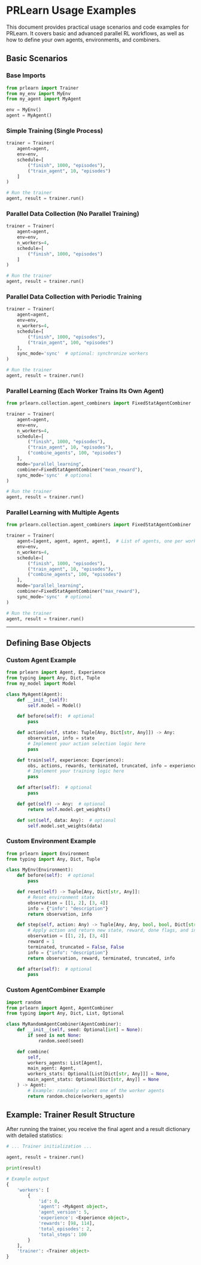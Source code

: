 # PRLearn Usage Examples

This document provides practical usage scenarios and code examples for PRLearn. It covers basic and advanced parallel RL workflows, as well as how to define your own agents, environments, and combiners.

## Basic Scenarios

### Base Imports

```python
from prlearn import Trainer
from my_env import MyEnv
from my_agent import MyAgent

env = MyEnv()
agent = MyAgent()
```

### Simple Training (Single Process)

```python
trainer = Trainer(
    agent=agent,
    env=env,
    schedule=[
        ("finish", 1000, "episodes"),
        ("train_agent", 10, "episodes")
    ]
)

# Run the trainer
agent, result = trainer.run()
```

### Parallel Data Collection (No Parallel Training)

```python
trainer = Trainer(
    agent=agent,
    env=env,
    n_workers=4,
    schedule=[
        ("finish", 1000, "episodes")
    ]
)

# Run the trainer
agent, result = trainer.run()
```

### Parallel Data Collection with Periodic Training

```python
trainer = Trainer(
    agent=agent,
    env=env,
    n_workers=4,
    schedule=[
        ("finish", 1000, "episodes"),
        ("train_agent", 100, "episodes")
    ],
    sync_mode='sync'  # optional: synchronize workers
)

# Run the trainer
agent, result = trainer.run()
```

### Parallel Learning (Each Worker Trains Its Own Agent)

```python
from prlearn.collection.agent_combiners import FixedStatAgentCombiner

trainer = Trainer(
    agent=agent,
    env=env,
    n_workers=4,
    schedule=[
        ("finish", 1000, "episodes"),
        ("train_agent", 10, "episodes"),
        ("combine_agents", 100, "episodes")
    ],
    mode="parallel_learning",
    combiner=FixedStatAgentCombiner("mean_reward"),
    sync_mode='sync'  # optional
)

# Run the trainer
agent, result = trainer.run()
```

### Parallel Learning with Multiple Agents

```python
from prlearn.collection.agent_combiners import FixedStatAgentCombiner

trainer = Trainer(
    agent=[agent, agent, agent, agent],  # List of agents, one per worker
    env=env,
    n_workers=4,
    schedule=[
        ("finish", 1000, "episodes"),
        ("train_agent", 10, "episodes"),
        ("combine_agents", 100, "episodes")
    ],
    mode="parallel_learning",
    combiner=FixedStatAgentCombiner("max_reward"),
    sync_mode='sync'  # optional
)

# Run the trainer
agent, result = trainer.run()
```

---

## Defining Base Objects

### Custom Agent Example

```python
from prlearn import Agent, Experience
from typing import Any, Dict, Tuple
from my_model import Model

class MyAgent(Agent):
    def __init__(self):
        self.model = Model()

    def before(self):  # optional
        pass

    def action(self, state: Tuple[Any, Dict[str, Any]]) -> Any:
        observation, info = state
        # Implement your action selection logic here
        pass

    def train(self, experience: Experience):
        obs, actions, rewards, terminated, truncated, info = experience.get()
        # Implement your training logic here
        pass

    def after(self):  # optional
        pass

    def get(self) -> Any:  # optional
        return self.model.get_weights()

    def set(self, data: Any):  # optional
        self.model.set_weights(data)
```

### Custom Environment Example

```python
from prlearn import Environment
from typing import Any, Dict, Tuple

class MyEnv(Environment):
    def before(self):  # optional
        pass

    def reset(self) -> Tuple[Any, Dict[str, Any]]:
        # Reset environment state
        observation = [[1, 2], [3, 4]]
        info = {"info": "description"}
        return observation, info

    def step(self, action: Any) -> Tuple[Any, Any, bool, bool, Dict[str, Any]]:
        # Apply action and return new state, reward, done flags, and info
        observation = [[1, 2], [3, 4]]
        reward = 1
        terminated, truncated = False, False
        info = {"info": "description"}
        return observation, reward, terminated, truncated, info

    def after(self):  # optional
        pass
```

### Custom AgentCombiner Example

```python
import random
from prlearn import Agent, AgentCombiner
from typing import Any, Dict, List, Optional

class MyRandomAgentCombiner(AgentCombiner):
    def __init__(self, seed: Optional[int] = None):
        if seed is not None:
            random.seed(seed)

    def combine(
        self,
        workers_agents: List[Agent],
        main_agent: Agent,
        workers_stats: Optional[List[Dict[str, Any]]] = None,
        main_agent_stats: Optional[Dict[str, Any]] = None
    ) -> Agent:
        # Example: randomly select one of the worker agents
        return random.choice(workers_agents)
```


## Example: Trainer Result Structure

After running the trainer, you receive the final agent and a result dictionary with detailed statistics:

```python
# ... Trainer initialization ...

agent, result = trainer.run()

print(result)

# Example output
{
    'workers': [
        {
            'id': 0,
            'agent': <MyAgent object>,
            'agent_version': 5,
            'experience': <Experience object>,
            'rewards': [98, 114],
            'total_episodes': 2,
            'total_steps': 100
        }
    ],
    'trainer': <Trainer object>
}
```